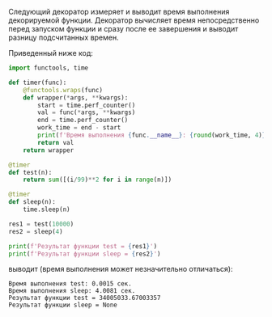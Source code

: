 

Следующий декоратор измеряет и выводит время выполнения декорируемой функции. Декоратор вычисляет время непосредственно перед запуском функции и сразу после ее завершения и выводит разницу подсчитанных времен.

Приведенный ниже код:

```python
import functools, time

def timer(func):
    @functools.wraps(func)
    def wrapper(*args, **kwargs):
        start = time.perf_counter()
        val = func(*args, **kwargs)
        end = time.perf_counter()
        work_time = end - start
        print(f'Время выполнения {func.__name__}: {round(work_time, 4)} сек.')
        return val
    return wrapper

@timer
def test(n):
    return sum([(i/99)**2 for i in range(n)])

@timer
def sleep(n):
    time.sleep(n)

res1 = test(10000)
res2 = sleep(4)

print(f'Результат функции test = {res1}')
print(f'Результат функции sleep = {res2}')
```

выводит (время выполнения может незначительно отличаться):

```no-highlight
Время выполнения test: 0.0015 сек.
Время выполнения sleep: 4.0081 сек.
Результат функции test = 34005033.67003357
Результат функции sleep = None
```
